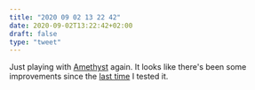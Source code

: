 ```yaml
---
title: "2020 09 02 13 22 42"
date: 2020-09-02T13:22:42+02:00
draft: false
type: "tweet"
---
```

Just playing with [Amethyst](https://ianyh.com/amethyst/) again. It looks like there's been some improvements since the [last time](/post/moom-app/) I tested it.
